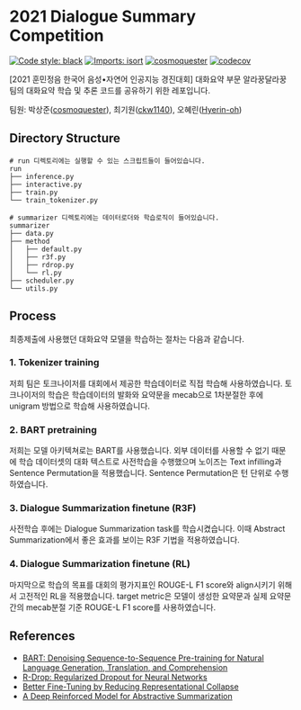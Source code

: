 # 2021 Dialogue Summary Competition

[![Code style: black](https://img.shields.io/badge/code%20style-black-000000.svg)](https://github.com/psf/black)
[![Imports: isort](https://img.shields.io/badge/%20imports-isort-%231674b1?style=flat&labelColor=ef8336)](https://pycqa.github.io/isort/)
[![cosmoquester](https://circleci.com/gh/cosmoquester/2021-dialogue-summary-competition.svg?style=svg)](https://app.circleci.com/pipelines/github/cosmoquester/2021-dialogue-summary-competition)
[![codecov](https://codecov.io/gh/cosmoquester/2021-dialogue-summary-competition/branch/master/graph/badge.svg?token=Vaq4tqh4TL)](https://codecov.io/gh/cosmoquester/2021-dialogue-summary-competition)

[2021 훈민정음 한국어 음성•자연어 인공지능 경진대회] 대화요약 부문 알라꿍달라꿍 팀의 대화요약 학습 및 추론 코드를 공유하기 위한 레포입니다.

팀원: 박상준([cosmoquester](https://github.com/cosmoquester)), 최기원([ckw1140](https://github.com/ckw1140)), 오혜린([Hyerin-oh](https://github.com/Hyerin-oh))

## Directory Structure

```
# run 디렉토리에는 실행할 수 있는 스크립트들이 들어있습니다.
run
├── inference.py
├── interactive.py
├── train.py
└── train_tokenizer.py

# summarizer 디렉토리에는 데이터로더와 학습로직이 들어있습니다.
summarizer
├── data.py
├── method
│   ├── default.py
│   ├── r3f.py
│   ├── rdrop.py
│   └── rl.py
├── scheduler.py
└── utils.py
```

## Process

최종제출에 사용했던 대화요약 모델을 학습하는 절차는 다음과 같습니다.

### 1. Tokenizer training

저희 팀은 토크나이저를 대회에서 제공한 학습데이터로 직접 학습해 사용하였습니다.
토크나이저의 학습은 학습데이터의 발화와 요약문을 mecab으로 1차분절한 후에 unigram 방법으로 학습해 사용하였습니다.

### 2. BART pretraining

저희는 모델 아키텍쳐로는 BART를 사용했습니다.
외부 데이터를 사용할 수 없기 때문에 학습 데이터셋의 대화 텍스트로 사전학습을 수행했으며 노이즈는 Text infilling과 Sentence Permutation을 적용했습니다.
Sentence Permutation은 턴 단위로 수행하였습니다.

### 3. Dialogue Summarization finetune (R3F)

사전학습 후에는 Dialogue Summarization task를 학습시켰습니다.
이때 Abstract Summarization에서 좋은 효과를 보이는 R3F 기법을 적용하였습니다.

### 4. Dialogue Summarization finetune (RL)

마지막으로 학습의 목표를 대회의 평가지표인 ROUGE-L F1 score와 align시키기 위해서 고전적인 RL을 적용했습니다.
target metric은 모델이 생성한 요약문과 실제 요약문간의 mecab분절 기준 ROUGE-L F1 score를 사용하였습니다.

## References

- [BART: Denoising Sequence-to-Sequence Pre-training for Natural Language Generation, Translation, and Comprehension](https://arxiv.org/abs/1910.13461)
- [R-Drop: Regularized Dropout for Neural Networks](https://arxiv.org/abs/2106.14448)
- [Better Fine-Tuning by Reducing Representational Collapse](https://arxiv.org/abs/2008.03156v1)
- [A Deep Reinforced Model for Abstractive Summarization](https://arxiv.org/abs/1705.04304)
